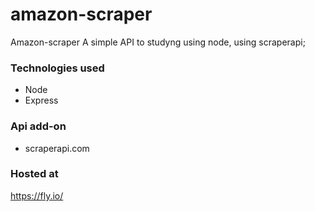 # amazon-scraper
 Amazon-scraper A simple API  to studyng using node, using scraperapi; 

### Technologies used 
- Node 
- Express 

### Api add-on 
- scraperapi.com

### Hosted at 
https://fly.io/


